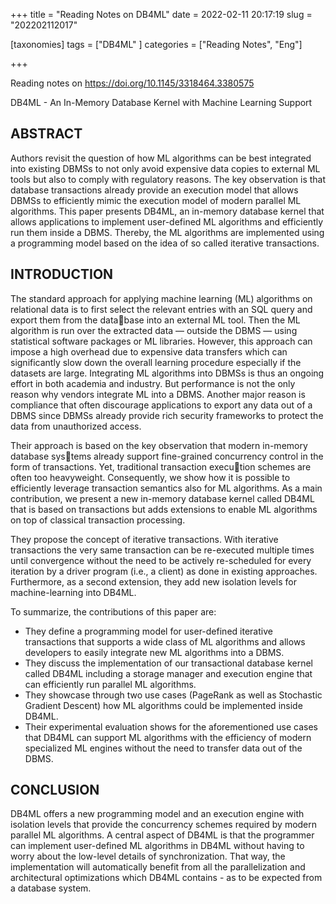 +++
title = "Reading Notes on DB4ML"
date = 2022-02-11 20:17:19
slug = "202202112017"

[taxonomies]
tags = ["DB4ML" ]
categories =  ["Reading Notes", "Eng"]

+++

Reading notes on  https://doi.org/10.1145/3318464.3380575

DB4ML - An In-Memory Database Kernel with Machine Learning Support

<!-- more -->

## ABSTRACT

Authors revisit the question of how  ML algorithms can be best integrated into existing DBMSs to not only avoid expensive data copies to external ML tools but also to comply with regulatory reasons. The key observation is that database transactions already provide an execution model that allows DBMSs to efficiently mimic the execution model of modern parallel ML algorithms. This paper presents DB4ML, an in-memory database kernel that allows applications to implement user-defined ML algorithms and efficiently run them inside a DBMS. Thereby, the ML algorithms are implemented using a programming model based on the idea of so called iterative transactions.

## INTRODUCTION

The standard approach for applying machine learning (ML) algorithms on relational data is to first select the relevant entries with an SQL query and export them from the database into an external ML tool. Then the ML algorithm is run over the extracted data — outside the DBMS — using statistical software packages or ML libraries. However, this approach can impose a high overhead due to expensive data transfers which can significantly slow down the overall learning procedure especially if the datasets are large. Integrating ML algorithms into DBMSs is thus an ongoing effort in both academia and industry. But performance is not the only reason why vendors integrate ML into a DBMS. Another major reason is compliance  that often discourage applications to export any data out of a DBMS since DBMSs already provide rich security frameworks to protect the data from unauthorized access.

Their approach is based on the key observation that modern in-memory database systems already support fine-grained concurrency control in the form of transactions. Yet, traditional transaction execution schemes are often too heavyweight. Consequently, we show how it is possible to efficiently leverage transaction semantics also for ML algorithms. As a main contribution, we present a new in-memory database kernel called DB4ML that is based on transactions but adds extensions to enable ML algorithms on top of classical transaction processing.

They propose the concept of iterative transactions. With iterative transactions the very same transaction can be re-executed multiple times until convergence without the need to be actively re-scheduled for every iteration by a driver program (i.e., a client) as done in existing approaches. Furthermore, as a second extension, they add new isolation levels for machine-learning into DB4ML.

To summarize, the contributions of this paper are:

- They define a programming model for user-defined iterative transactions that supports a wide class of ML algorithms and allows developers to easily integrate new ML algorithms into a DBMS. 
- They discuss the implementation of our transactional database kernel called DB4ML including a storage manager and execution engine that can efficiently run parallel ML algorithms. 
- They showcase through two use cases (PageRank as well as Stochastic Gradient Descent) how ML algorithms could be implemented inside DB4ML. 
- Their experimental evaluation shows for the aforementioned use cases that DB4ML can support ML algorithms with the efficiency of modern specialized ML engines without the need to transfer data out of the DBMS.

## CONCLUSION 

DB4ML offers a new programming model and an execution engine with isolation levels that provide the concurrency schemes required by modern parallel ML algorithms. A central aspect of DB4ML is that the programmer can implement user-defined ML algorithms in DB4ML without having to worry about the low-level details of synchronization. That way, the implementation will automatically benefit from all the parallelization and architectural optimizations which DB4ML contains - as to be expected from a database system. 
